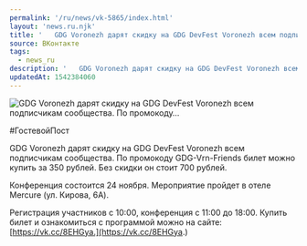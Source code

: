 ```yaml
---
permalink: '/ru/news/vk-5865/index.html'
layout: 'news.ru.njk'
title: '   GDG Voronezh дарят скидку на GDG DevFest Voronezh всем подписчикам сообщества. По промокоду…'
source: ВКонтакте
tags:
  - news_ru
description: '   GDG Voronezh дарят скидку на GDG DevFest Voronezh всем подписчикам сообщества. По промокоду…'
updatedAt: 1542384060
---
```

![   GDG Voronezh дарят скидку на GDG DevFest Voronezh всем подписчикам сообщества. По промокоду…](https://sun9-65.userapi.com/impf/c848520/v848520907/b9b60/B64ZVkmgdsU.jpg?size=556x360&quality=96&proxy=1&sign=3f4eaebd6a801e0c2834b7a86c04aa82&c_uniq_tag=YiE0VFdvy4jBdlqgS673nMhpEH4RIHsW4ckubrbzzBE&type=album)

#ГостевойПост

GDG Voronezh дарят скидку на GDG DevFest Voronezh всем подписчикам сообщества. По промокоду GDG-Vrn-Friends билет можно купить за 350 рублей. Без скидки он стоит 700 рублей.

Конференция состоится 24 ноября. Мероприятие пройдет в отеле Mercure (ул. Кирова, 6А).

Регистрация участников с 10:00, конференция с 11:00 до 18:00. Купить билет и ознакомиться с программой можно на сайте: [https://vk.cc/8EHGya.](https://vk.cc/8EHGya.)
